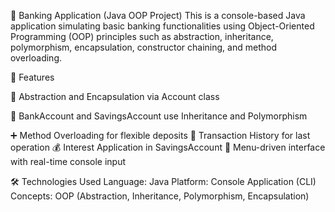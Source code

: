🏦 Banking Application (Java OOP Project)
This is a console-based Java application simulating basic banking functionalities using Object-Oriented Programming (OOP) principles such as abstraction, inheritance, polymorphism, encapsulation, constructor chaining, and method overloading.

🚀 Features

🔐 Abstraction and Encapsulation via Account class

🏦 BankAccount and SavingsAccount use Inheritance and Polymorphism

➕ Method Overloading for flexible deposits
🔁 Transaction History for last operation
💰 Interest Application in SavingsAccount
🔄 Menu-driven interface with real-time console input

🛠 Technologies Used
Language: Java
Platform: Console Application (CLI)
Concepts: OOP (Abstraction, Inheritance, Polymorphism, Encapsulation)

